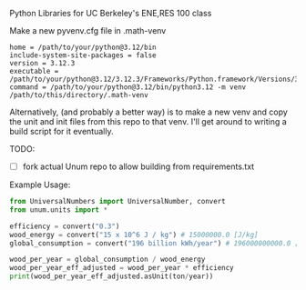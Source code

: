Python Libraries for UC Berkeley's ENE,RES 100 class

Make a new pyvenv.cfg file in .math-venv

```
home = /path/to/your/python@3.12/bin
include-system-site-packages = false
version = 3.12.3
executable = /path/to/your/python@3.12/3.12.3/Frameworks/Python.framework/Versions/3.12/bin/python3.12
command = /path/to/your/python@3.12/bin/python3.12 -m venv /path/to/this/directory/.math-venv
```

Alternatively, (and probably a better way) is to make a new venv and copy the unit and init files from this repo to that venv. I'll get around to writing a build script for it eventually.

TODO:
- [ ] fork actual Unum repo to allow building from requirements.txt


Example Usage:
```python
from UniversalNumbers import UniversalNumber, convert
from unum.units import *

efficiency = convert("0.3")
wood_energy = convert("15 x 10^6 J / kg") # 15000000.0 [J/kg]
global_consumption = convert("196 billion kWh/year") # 196000000000.0 [kWh/y]

wood_per_year = global_consumption / wood_energy
wood_per_year_eff_adjusted = wood_per_year * efficiency
print(wood_per_year_eff_adjusted.asUnit(ton/year))
```
